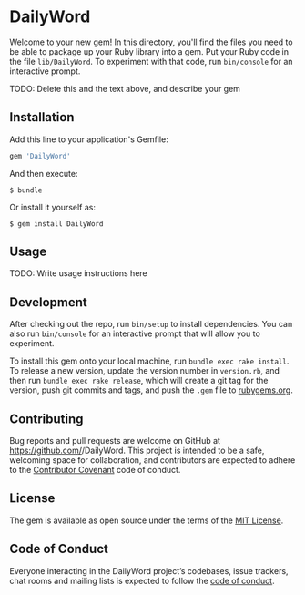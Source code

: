 # DailyWord

Welcome to your new gem! In this directory, you'll find the files you need to be able to package up your Ruby library into a gem. Put your Ruby code in the file `lib/DailyWord`. To experiment with that code, run `bin/console` for an interactive prompt.

TODO: Delete this and the text above, and describe your gem

## Installation

Add this line to your application's Gemfile:

```ruby
gem 'DailyWord'
```

And then execute:

    $ bundle

Or install it yourself as:

    $ gem install DailyWord

## Usage

TODO: Write usage instructions here

## Development

After checking out the repo, run `bin/setup` to install dependencies. You can also run `bin/console` for an interactive prompt that will allow you to experiment.

To install this gem onto your local machine, run `bundle exec rake install`. To release a new version, update the version number in `version.rb`, and then run `bundle exec rake release`, which will create a git tag for the version, push git commits and tags, and push the `.gem` file to [rubygems.org](https://rubygems.org).

## Contributing

Bug reports and pull requests are welcome on GitHub at https://github.com/<earthctzn>/DailyWord. This project is intended to be a safe, welcoming space for collaboration, and contributors are expected to adhere to the [Contributor Covenant](http://contributor-covenant.org) code of conduct.

## License

The gem is available as open source under the terms of the [MIT License](https://opensource.org/licenses/MIT).

## Code of Conduct

Everyone interacting in the DailyWord project’s codebases, issue trackers, chat rooms and mailing lists is expected to follow the [code of conduct](https://github.com/<earthctzn>/DailyWord/blob/master/CODE_OF_CONDUCT.md).
